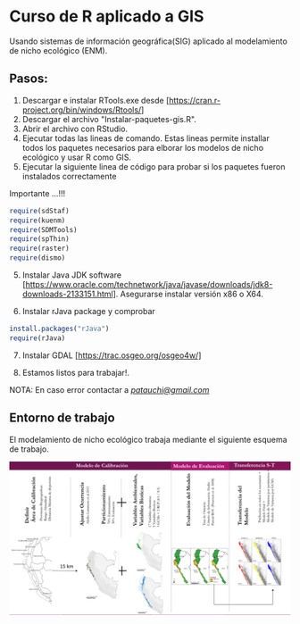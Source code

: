 # Curso de R aplicado a GIS

Usando sistemas de información geográfica(SIG) aplicado al modelamiento de nicho ecológico (ENM).

## Pasos:

1. Descargar e instalar RTools.exe desde [https://cran.r-project.org/bin/windows/Rtools/]
1. Descargar el archivo "Instalar-paquetes-gis.R".
2. Abrir el archivo con RStudio.
3. Ejecutar todas las lineas de comando. Estas lineas permite installar todos los paquetes necesarios para elborar los modelos de nicho ecológico y usar R como GIS.
4. Ejecutar la siguiente linea de código para probar si los paquetes fueron instalados correctamente

Importante ...!!!

``` r
require(sdStaf)
require(kuenm)
require(SDMTools)
require(spThin)
require(raster)
require(dismo)

```
5. Instalar Java JDK software [https://www.oracle.com/technetwork/java/javase/downloads/jdk8-downloads-2133151.html]. Asegurarse instalar versión x86 o X64.

6. Instalar rJava package y comprobar

``` r
install.packages("rJava")
require(rJava)
```

7. Instalar GDAL [https://trac.osgeo.org/osgeo4w/]



8. Estamos listos para trabajar!.


NOTA: En caso error contactar a *patauchi@gmail.com*


## Entorno de trabajo
El modelamiento de nicho ecológico trabaja mediante el siguiente esquema de trabajo.

![Alt text](https://github.com/patauchi/cusco-nov-2018/blob/master/tb.png "Frameworks")
